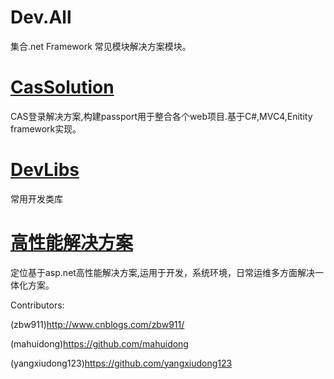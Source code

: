 Dev.All
=======
集合.net Framework 常见模块解决方案模块。


<a href="https://github.com/zbw911/Dev.All/tree/master/CasSolution">CasSolution</a>
=======
CAS登录解决方案,构建passport用于整合各个web项目.基于C#,MVC4,Enitity framework实现。 


<a href="https://github.com/zbw911/Dev.All/tree/master/DevLibs">DevLibs</a>
======
常用开发类库

<a href="https://github.com/zbw911/Dev.All/tree/master/%E9%AB%98%E6%80%A7%E8%83%BD%E8%A7%A3%E5%86%B3%E6%96%B9%E6%A1%88">高性能解决方案<a>
=======
定位基于asp.net高性能解决方案,运用于开发，系统环境，日常运维多方面解决一体化方案。


Contributors:

(zbw911)http://www.cnblogs.com/zbw911/

(mahuidong)https://github.com/mahuidong

(yangxiudong123)https://github.com/yangxiudong123

